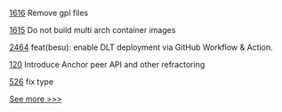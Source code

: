 
[1616](https://github.com/hyperledger/solang/pull/1616) Remove gpl files

[1615](https://github.com/hyperledger/solang/pull/1615) Do not build multi arch container images

[2464](https://github.com/hyperledger/bevel/pull/2464) feat(besu): enable DLT deployment via GitHub Workflow & Action.

[120](https://github.com/hyperledger-labs/hlf-connector/pull/120) Introduce Anchor peer API and other refractoring

[526](https://github.com/hyperledger-labs/fabric-token-sdk/pull/526) fix type


[See more >>>](https://start-here.hyperledger.org/pull-requests)
